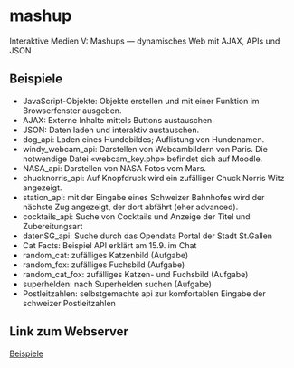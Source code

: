 # mashup
Interaktive Medien V: Mashups — dynamisches Web mit AJAX, APIs und JSON
## Beispiele
- JavaScript-Objekte: Objekte erstellen und mit einer Funktion im Browserfenster ausgeben.
- AJAX: Externe Inhalte mittels Buttons austauschen.
- JSON: Daten laden und interaktiv austauschen.
- dog_api: Laden eines Hundebildes; Auflistung von Hundenamen.
- windy_webcam_api: Darstellen von Webcambildern von Paris. Die notwendige Datei «webcam_key.php» befindet sich auf Moodle.
- NASA_api: Darstellen von NASA Fotos vom Mars.
- chucknorris_api: Auf Knopfdruck wird ein zufälliger Chuck Norris Witz angezeigt.
- station_api: mit der Eingabe eines Schweizer Bahnhofes wird der nächste Zug angezeigt, der dort abfährt (eher advanced).
- cocktails_api: Suche von Cocktails und Anzeige der Titel und Zubereitungsart
- datenSG_api: Suche durch das Opendata Portal der Stadt St.Gallen
- Cat Facts: Beispiel API erklärt am 15.9. im Chat
- random_cat: zufälliges Katzenbild (Aufgabe)
- random_fox: zufälliges Fuchsbild (Aufgabe)
- random_cat_fox: zufälliges Katzen- und Fuchsbild (Aufgabe)
- superhelden: nach Superhelden suchen (Aufgabe)
- Postleitzahlen: selbstgemachte api zur komfortablen Eingabe der schweizer Postleitzahlen 

## Link zum Webserver
[Beispiele](https://537449-30.web1.fh-htwchur.ch)

